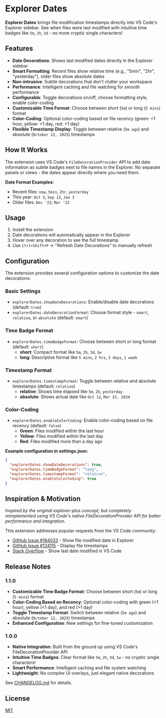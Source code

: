 # Explorer Dates

**Explorer Dates** brings file modification timestamps directly into VS Code's Explorer sidebar. See when files were last modified with intuitive time badges like `5m`, `2h`, `3d` - no more cryptic single characters!

## Features

- **Date Decorations**: Shows last modified dates directly in the Explorer sidebar
- **Smart Formatting**: Recent files show relative time (e.g., "5min", "2hr", "yesterday"), older files show absolute dates
- **Non-intrusive**: Subtle decorations that don't clutter your workspace
- **Performance**: Intelligent caching and file watching for smooth performance
- **Configurable**: Toggle decorations on/off, choose formatting style, enable color-coding
- **Customizable Time Format**: Choose between short (`5m`) or long (`5 mins`) format
- **Color-Coding**: Optional color-coding based on file recency (green: <1 hour, yellow: <1 day, red: >1 day)
- **Flexible Timestamp Display**: Toggle between relative (`5m ago`) and absolute (`October 12, 2025`) timestamps

## How It Works

The extension uses VS Code's `FileDecorationProvider` API to add date information as subtle badges next to file names in the Explorer. No separate panels or views - the dates appear directly where you need them.

**Date Format Examples:**
- Recent files: `now`, `5min`, `2hr`, `yesterday`  
- This year: `Oct 5`, `Sep 12`, `Jan 3`
- Older files: `Dec '23`, `Mar '22`

## Usage

1. Install the extension
2. Date decorations will automatically appear in the Explorer
3. Hover over any decoration to see the full timestamp
4. Use `Ctrl+Shift+P` → "Refresh Date Decorations" to manually refresh

## Configuration

The extension provides several configuration options to customize the date decorations:

### Basic Settings

- `explorerDates.showDateDecorations`: Enable/disable date decorations (default: `true`)
- `explorerDates.dateDecorationFormat`: Choose format style - `smart`, `relative`, or `absolute` (default: `smart`)

### Time Badge Format

- `explorerDates.timeBadgeFormat`: Choose between short or long format (default: `short`)
  - **short**: Compact format like `5m`, `2h`, `3d`, `1w`
  - **long**: Descriptive format like `5 mins`, `2 hrs`, `3 days`, `1 week`

### Timestamp Format

- `explorerDates.timestampFormat`: Toggle between relative and absolute timestamps (default: `relative`)
  - **relative**: Shows time elapsed like `5m`, `2h`, `yesterday`
  - **absolute**: Shows actual date like `Oct 12`, `Mar 23, 2024`

### Color-Coding

- `explorerDates.enableColorCoding`: Enable color-coding based on file recency (default: `false`)
  - **Green**: Files modified within the last hour
  - **Yellow**: Files modified within the last day
  - **Red**: Files modified more than a day ago

**Example configuration in settings.json:**

```json
{
  "explorerDates.showDateDecorations": true,
  "explorerDates.timeBadgeFormat": "long",
  "explorerDates.timestampFormat": "relative",
  "explorerDates.enableColorCoding": true
}
```

## Inspiration & Motivation

*Inspired by the original explorer-plus concept, but completely reimplemented using VS Code's native FileDecorationProvider API for better performance and integration.*

This extension addresses popular requests from the VS Code community:
- [GitHub Issue #164033](https://github.com/microsoft/vscode/issues/164033) - Show file modified date in Explorer
- [GitHub Issue #124115](https://github.com/microsoft/vscode/issues/124115) - Display file timestamps
- [Stack Overflow](https://stackoverflow.com/questions/63381524/show-last-date-modified-in-vs-code) - Show last date modified in VS Code

## Release Notes

### 1.1.0

- **Customizable Time Badge Format**: Choose between short (`5m`) or long (`5 mins`) format
- **Color-Coding Based on Recency**: Optional color-coding with green (<1 hour), yellow (<1 day), and red (>1 day)
- **Toggle Timestamp Format**: Switch between relative (`5m ago`) and absolute (`October 12, 2025`) timestamps
- **Enhanced Configuration**: New settings for fine-tuned customization

### 1.0.0

- **Native Integration**: Built from the ground up using VS Code's FileDecorationProvider API
- **Intuitive Time Badges**: Clear format like `5m`, `2h`, `3d`, `1w` - no cryptic single characters!
- **Smart Performance**: Intelligent caching and file system watching
- **Lightweight**: No complex UI overlays, just elegant native decorations

See [CHANGELOG.md](./CHANGELOG.md) for details.

## License

[MIT](./LICENSE)